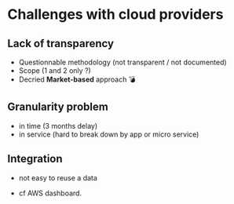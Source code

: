 # Challenges with cloud providers

## Lack of transparency

- Questionnable methodology (not transparent / not documented)
- Scope (1 and 2 only ?)
- Decried **Market-based** approach 💣

## Granularity problem

- in time (3 months delay)
- in service (hard to break down by app or micro service)

## Integration

- not easy to reuse a data

- cf AWS dashboard.